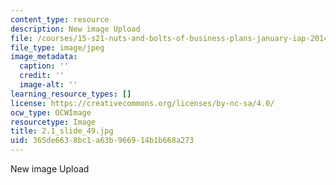 ```yaml
---
content_type: resource
description: New image Upload
file: /courses/15-s21-nuts-and-bolts-of-business-plans-january-iap-2014/365de6638bc1a63b966914b1b668a273_2.1_slide_49.jpg
file_type: image/jpeg
image_metadata:
  caption: ''
  credit: ''
  image-alt: ''
learning_resource_types: []
license: https://creativecommons.org/licenses/by-nc-sa/4.0/
ocw_type: OCWImage
resourcetype: Image
title: 2.1_slide_49.jpg
uid: 365de663-8bc1-a63b-9669-14b1b668a273
---
```

New image Upload
